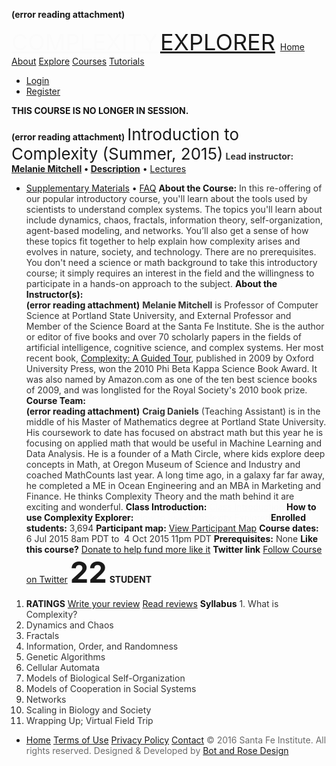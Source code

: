 **(error reading attachment)**

<a href="http://www.complexityexplorer.org/" rel="noopener" class="external-link" target="_blank" style="font-size:27pt;color:#fbfbfbff;">COMPLEXITY</a>
<a href="http://www.complexityexplorer.org/" rel="noopener" class="external-link" target="_blank" style="font-size:27pt;color:#c647fff;">EXPLORER</a>
 <a href="http://www.complexityexplorer.org/home" rel="noopener" class="external-link" target="_blank" style="color:#dca0dff;">Home</a> <a href="http://www.complexityexplorer.org/about" rel="noopener" class="external-link" target="_blank" style="color:#dca0dff;">About</a> <a href="http://www.complexityexplorer.org/explore" rel="noopener" class="external-link" target="_blank" style="color:#dca0dff;">Explore</a> <a href="http://www.complexityexplorer.org/online-courses/courses" rel="noopener" class="external-link" target="_blank" style="color:#dca0dff;">Courses</a> <a href="http://www.complexityexplorer.org/online-courses/tutorials" rel="noopener" class="external-link" target="_blank" style="color:#dca0dff;">Tutorials</a> 
- <a href="http://www.complexityexplorer.org/login" rel="noopener" class="external-link" target="_blank" style="color:#dca0dff;">Login</a>
- <a href="http://www.complexityexplorer.org/register" rel="noopener" class="external-link" target="_blank" style="color:#dca0dff;">Register</a>

<p style="text-align:center;margin:0">

<span style="color:#141414ff;"><b>THIS COURSE IS NO LONGER IN SESSION.</b></span> 
</p>
	
 **(error reading attachment)**
	<span style="font-size:19.5pt;color:#000ff;">Introduction to Complexity (Summer, 2015)</span>	<span style="color:#343434ff;"><b>Lead instructor:</b></span> <a href="mailto:intro@complexityexplorer.org" rel="noopener" class="external-link" target="_blank" style="color:#dca0dff;"><b>Melanie Mitchell</b></a>			<span style="color:#141414ff;"><b>•</b></span>	<a href="http://www.complexityexplorer.org/online-courses/27-introduction-to-complexity-summer-2015" rel="noopener" class="external-link" target="_blank" style="color:#dca0dff;"><b>Description</b></a>		<span style="color:#c647fff;">•</span>	<a href="http://www.complexityexplorer.org/online-courses/27-introduction-to-complexity-summer-2015/segments?summary" rel="noopener" class="external-link" target="_blank" style="color:#dca0dff;">Lectures</a>
- <a href="http://www.complexityexplorer.org/online-courses/27-introduction-to-complexity-summer-2015/materials" rel="noopener" class="external-link" target="_blank" style="color:#dca0dff;">Supplementary Materials</a>
	<span style="color:#c647fff;">•</span>	<a href="http://www.complexityexplorer.org/online-courses/27-introduction-to-complexity-summer-2015/faq" rel="noopener" class="external-link" target="_blank" style="color:#dca0dff;">FAQ</a>	<span style="color:#141414ff;"><b>About the Course:</b></span>	<span style="color:#343434ff;">In this re-offering of our popular introductory course, you'll learn about the tools used by scientists to understand complex systems. The topics you'll learn about include dynamics, chaos, fractals, information theory, self-organization, agent-based modeling, and networks. You’ll also get a sense of how these topics fit together to help explain how complexity arises and evolves in nature, society, and technology. There are no prerequisites. You don't need a science or math background to take this introductory course; it simply requires an interest in the field and the willingness to participate in a hands-on approach to the subject.</span> 	<span style="color:#141414ff;"><b>About the Instructor(s):</b></span>	
 **(error reading attachment)**
<span style="color:#343434ff;"><b>Melanie Mitchell</b></span> <span style="color:#343434ff;">is Professor of Computer Science at Portland State University,  and External Professor and Member of the Science Board at the Santa Fe Institute. She is the author or editor of five books and over 70 scholarly papers in the fields of artificial intelligence, cognitive science, and complex systems. Her most recent book,</span> <a href="http://www.amazon.com/gp/product/0199798109/ref=s9_simh_gw_p14_d0_i1?pf_rd_m=ATVPDKIKX0DER&pf_rd_s=center-4&pf_rd_r=1P50F9TV1NPZ4751AWY2&pf_rd_t=101&pf_rd_p=470938731&pf_rd_i=507846" rel="noopener" class="external-link" target="_blank" style="color:#dca0dff;">Complexity: A Guided Tour</a><span style="color:#343434ff;">, published in 2009 by Oxford University Press, won the 2010 Phi Beta Kappa Science Book Award. It was also named by Amazon.com as one of the ten best science books of 2009, and was longlisted for the Royal Society's 2010 book prize.</span>	<span style="color:#141414ff;"><b>Course Team:</b></span>	
 **(error reading attachment)**
<span style="color:#343434ff;"><b>Craig Daniels</b></span> <span style="color:#343434ff;">(Teaching Assistant) is in the middle of his Master of Mathematics degree at Portland State University. His coursework to date has focused on abstract math but this year he is focusing on applied math that would be useful in Machine Learning and Data Analysis. He is a founder of a Math Circle, where kids explore deep concepts in Math, at Oregon Museum of Science and Industry and coached MathCounts last year. A long time ago, in a galaxy far far away, he completed a ME in Ocean Engineering and an MBA in Marketing and Finance. He thinks Complexity Theory and the math behind it are exciting and wonderful.</span>	<span style="color:#141414ff;"><b>Class Introduction:</b></span>
<a href="http://youtu.be/4fperjUYNjw" rel="noopener" class="external-link" target="_blank" style="color:#fbfbfbff;">Class Introduction</a>	<span style="color:#141414ff;"><b>How to use Complexity Explorer:</b></span>
<a href="http://www.complexityexplorer.org/about/how-to-use-complexity-explorer" rel="noopener" class="external-link" target="_blank" style="color:#fbfbfbff;">How to use Complexity Explorer</a>	<span style="color:#141414ff;"><b>Enrolled students:</b></span>	<span style="color:#343434ff;">3,694</span>	<span style="color:#141414ff;"><b>Participant map:</b></span>	<a href="https://zeemaps.com/map?group=1525977&add=1#" rel="noopener" class="external-link" target="_blank" style="color:#dca0dff;">View Participant Map</a>	<span style="color:#141414ff;"><b>Course dates:</b></span>	<span style="color:#343434ff;">6 Jul 2015 8am PDT to  4 Oct 2015 11pm PDT</span> 	<span style="color:#141414ff;"><b>Prerequisites:</b></span>	<span style="color:#343434ff;">None</span>	<span style="color:#141414ff;"><b>Like this course?</b></span>	<a href="http://www.complexityexplorer.org/about/donate" rel="noopener" class="external-link" target="_blank" style="color:#dca0dff;">Donate to help fund more like it</a>	<span style="color:#141414ff;"><b>Twitter link</b></span>		<a href="https://twitter.com/IntroComplexity" rel="noopener" class="external-link" target="_blank" style="color:#dca0dff;">Follow Course on Twitter</a> 	<span style="font-size:35.099998474121094pt;color:#c647fff;"><b>22</b></span> <span style="color:#000ff;"><b>STUDENT</b></span> 
1. <span style="color:#000ff;"><b>RATINGS</b></span>	<a href="https://www.class-central.com/review/new/557" rel="noopener" class="external-link" target="_blank" style="color:#dca0dff;">Write your review</a> <a href="https://www.class-central.com/mooc/557/complexity-explorer-introduction-to-complexity#reviews" rel="noopener" class="external-link" target="_blank" style="color:#dca0dff;">Read reviews</a> 			<span style="color:#141414ff;"><b>Syllabus</b></span>		<span style="color:#343434ff;">1.	What is Complexity?</span>
2. <span style="color:#343434ff;">Dynamics and Chaos</span>
3. <span style="color:#343434ff;">Fractals</span>
4. <span style="color:#343434ff;">Information, Order, and Randomness</span>
5. <span style="color:#343434ff;">Genetic Algorithms</span>
6. <span style="color:#343434ff;">Cellular Automata</span>
7. <span style="color:#343434ff;">Models of Biological Self-Organization</span> 
8. <span style="color:#343434ff;">Models of Cooperation in Social Systems</span>
9. <span style="color:#343434ff;">Networks</span>
10. <span style="color:#343434ff;">Scaling in Biology and Society</span>
11. <span style="color:#343434ff;">Wrapping Up; Virtual Field Trip</span>

- <a href="http://www.complexityexplorer.org/" rel="noopener" class="external-link" target="_blank" style="color:#dca0dff;">Home</a> <a href="http://www.complexityexplorer.org/about/terms-of-use" rel="noopener" class="external-link" target="_blank" style="color:#dca0dff;">Terms of Use</a> <a href="http://www.complexityexplorer.org/about/privacy-policy" rel="noopener" class="external-link" target="_blank" style="color:#dca0dff;">Privacy Policy</a> <a href="mailto:admin@complexityexplorer.org" rel="noopener" class="external-link" target="_blank" style="color:#dca0dff;">Contact</a> 
<span style="color:#6c6c6cff;">© 2016 Santa Fe Institute. All rights reserved.</span>
<span style="color:#6c6c6cff;">Designed & Developed by</span> <a href="http://botandrose.com/" rel="noopener" class="external-link" target="_blank" style="color:#dca0dff;">Bot and Rose Design</a>